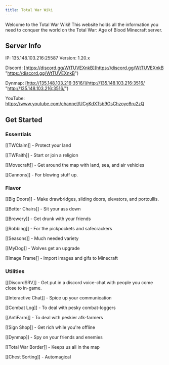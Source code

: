 ```yaml
---
title: Total War Wiki
---
```


Welcome to the Total War Wiki! This website holds all the information you need to conquer the world on the Total War: Age of Blood Minecraft server. 
## Server Info
IP: 135.148.103.216:25587 Version: 1.20.x

Discord:  [https://discord.gg/WtTUVEXnkB](https://discord.gg/WtTUVEXnkB "https://discord.gg/WtTUVEXnkB")

Dynmap: [http://135.148.103.216:3516/](http://135.148.103.216:3516/ "http://135.148.103.216:3516/")

YouTube: https://www.youtube.com/channel/UCgKdXTsb9GsChzoye8ru2zQ
## Get Started
### **Essentials**
[[TWClaim]] - Protect your land

[[TWFaith]] - Start or join a religion

[[Movecraft]] - Get around the map with land, sea, and air vehicles

[[Cannons]] - For blowing stuff up.
### **Flavor**
[[Big Doors]] - Make drawbridges, sliding doors, elevators, and portcullis.

[[Better Chairs]] - Sit your ass down

[[Brewery]] - Get drunk with your friends

[[Robbing]] - For the pickpockets and safecrackers

[[Seasons]] - Much needed variety

[[MyDog]] - Wolves get an upgrade

[[Image Frame]] - Import images and gifs to Minecraft
### Utilities
[[DiscordSRV]] - Get put in a discord voice-chat with people you come close to in-game.

[[Interactive Chat]] - Spice up your communication

[[Combat Log]] - To deal with pesky combat-loggers

[[AntiFarm]] - To deal with peskier afk-farmers

[[Sign Shop]] - Get rich while you're offline

[[Dynmap]] - Spy on your friends and enemies

[[Total War Border]] - Keeps us all in the map

[[Chest Sorting]] - Automagical


